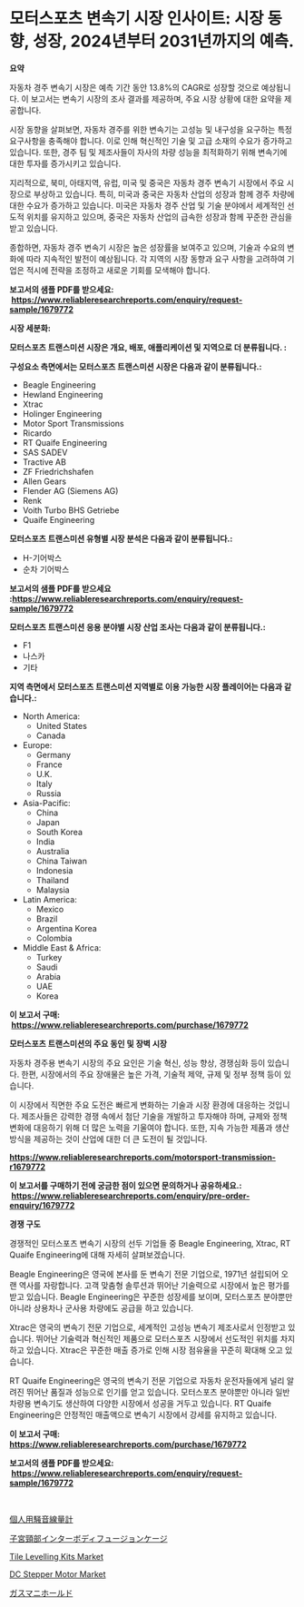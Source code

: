 <p><h1>모터스포츠 변속기 시장 인사이트: 시장 동향, 성장, 2024년부터 2031년까지의 예측.</h1></p><p><strong>요약</strong></p>
<p><p>자동차 경주 변속기 시장은 예측 기간 동안 13.8%의 CAGR로 성장할 것으로 예상됩니다. 이 보고서는 변속기 시장의 조사 결과를 제공하며, 주요 시장 상황에 대한 요약을 제공합니다. </p><p>시장 동향을 살펴보면, 자동차 경주를 위한 변속기는 고성능 및 내구성을 요구하는 특정 요구사항을 충족해야 합니다. 이로 인해 혁신적인 기술 및 고급 소재의 수요가 증가하고 있습니다. 또한, 경주 팀 및 제조사들이 자사의 차량 성능을 최적화하기 위해 변속기에 대한 투자를 증가시키고 있습니다.</p><p>지리적으로, 북미, 아태지역, 유럽, 미국 및 중국은 자동차 경주 변속기 시장에서 주요 시장으로 부상하고 있습니다. 특히, 미국과 중국은 자동차 산업의 성장과 함께 경주 차량에 대한 수요가 증가하고 있습니다. 미국은 자동차 경주 산업 및 기술 분야에서 세계적인 선도적 위치를 유지하고 있으며, 중국은 자동차 산업의 급속한 성장과 함께 꾸준한 관심을 받고 있습니다.</p><p>종합하면, 자동차 경주 변속기 시장은 높은 성장률을 보여주고 있으며, 기술과 수요의 변화에 따라 지속적인 발전이 예상됩니다. 각 지역의 시장 동향과 요구 사항을 고려하여 기업은 적시에 전략을 조정하고 새로운 기회를 모색해야 합니다.</p></p>
<p><strong>보고서의 샘플 PDF를 받으세요: &nbsp;<a href="https://www.reliableresearchreports.com/enquiry/request-sample/1679772">https://www.reliableresearchreports.com/enquiry/request-sample/1679772</a></strong></p>
<p><strong>시장 세분화:</strong></p>
<p><strong> 모터스포츠 트랜스미션 시장은 개요, 배포, 애플리케이션 및 지역으로 더 분류됩니다. :</strong></p>
<p><strong>구성요소 측면에서는 모터스포츠 트랜스미션 시장은 다음과 같이 분류됩니다.:</strong></p>
<p><ul><li>Beagle Engineering</li><li>Hewland Engineering</li><li>Xtrac</li><li>Holinger Engineering</li><li>Motor Sport Transmissions</li><li>Ricardo</li><li>RT Quaife Engineering</li><li>SAS SADEV</li><li>Tractive AB</li><li>ZF Friedrichshafen</li><li>Allen Gears</li><li>Flender AG (Siemens AG)</li><li>Renk</li><li>Voith Turbo BHS Getriebe</li><li>Quaife Engineering</li></ul></p>
<p><strong> 모터스포츠 트랜스미션 유형별 시장 분석은 다음과 같이 분류됩니다.:</strong></p>
<p><ul><li>H-기어박스</li><li>순차 기어박스</li></ul></p>
<p><strong>보고서의 샘플 PDF를 받으세요 :<a href="https://www.reliableresearchreports.com/enquiry/request-sample/1679772">https://www.reliableresearchreports.com/enquiry/request-sample/1679772</a></strong></p>
<p><strong> 모터스포츠 트랜스미션 응용 분야별 시장 산업 조사는 다음과 같이 분류됩니다.:</strong></p>
<p><ul><li>F1</li><li>나스카</li><li>기타</li></ul></p>
<p><strong>지역 측면에서 모터스포츠 트랜스미션 지역별로 이용 가능한 시장 플레이어는 다음과 같습니다.:</strong></p>
<p><ul>
    <li>
        North America:
        <ul>
            <li>United States</li>
            <li>Canada</li>
        </ul>
    </li>
    <li>
        Europe:
        <ul>
            <li>Germany</li>
            <li>France</li>
            <li>U.K.</li>
            <li>Italy</li>
            <li>Russia</li>
        </ul>
    </li>
    <li>
        Asia-Pacific:
        <ul>
            <li>China</li>
            <li>Japan</li>
            <li>South Korea</li>
            <li>India</li>
            <li>Australia</li>
            <li>China Taiwan</li>
            <li>Indonesia</li>
            <li>Thailand</li>
            <li>Malaysia</li>
        </ul>
    </li>
    <li>
        Latin America:
        <ul>
            <li>Mexico</li>
            <li>Brazil</li>
            <li>Argentina Korea</li>
            <li>Colombia</li>
        </ul>
    </li>
    <li>
        Middle East & Africa:
        <ul>
            <li>Turkey</li>
            <li>Saudi</li>
            <li>Arabia</li>
            <li>UAE</li>
            <li>Korea</li>
        </ul>
    </li>
    </ul></p>
<p><strong>이 보고서 구매: &nbsp;<a href="https://www.reliableresearchreports.com/purchase/1679772">https://www.reliableresearchreports.com/purchase/1679772</a></strong></p>
<p><strong>모터스포츠 트랜스미션의 주요 동인 및 장벽 시장</strong></p>
<p><p>자동차 경주용 변속기 시장의 주요 요인은 기술 혁신, 성능 향상, 경쟁심화 등이 있습니다. 한편, 시장에서의 주요 장애물은 높은 가격, 기술적 제약, 규제 및 정부 정책 등이 있습니다.</p><p>이 시장에서 직면한 주요 도전은 빠르게 변화하는 기술과 시장 환경에 대응하는 것입니다. 제조사들은 강력한 경쟁 속에서 첨단 기술을 개발하고 투자해야 하며, 규제와 정책 변화에 대응하기 위해 더 많은 노력을 기울여야 합니다. 또한, 지속 가능한 제품과 생산 방식을 제공하는 것이 산업에 대한 더 큰 도전이 될 것입니다.</p></p>
<p><strong><a href="https://www.reliableresearchreports.com/motorsport-transmission-r1679772">https://www.reliableresearchreports.com/motorsport-transmission-r1679772</a></strong></p>
<p><strong>이 보고서를 구매하기 전에 궁금한 점이 있으면 문의하거나 공유하세요.: &nbsp;<a href="https://www.reliableresearchreports.com/enquiry/pre-order-enquiry/1679772">https://www.reliableresearchreports.com/enquiry/pre-order-enquiry/1679772</a></strong></p>
<p><strong>경쟁 구도</strong></p>
<p><p>경쟁적인 모터스포츠 변속기 시장의 선두 기업들 중 Beagle Engineering, Xtrac, RT Quaife Engineering에 대해 자세히 살펴보겠습니다.</p><p>Beagle Engineering은 영국에 본사를 둔 변속기 전문 기업으로, 1971년 설립되어 오랜 역사를 자랑합니다. 고객 맞춤형 솔루션과 뛰어난 기술력으로 시장에서 높은 평가를 받고 있습니다. Beagle Engineering은 꾸준한 성장세를 보이며, 모터스포츠 분야뿐만 아니라 상용차나 군사용 차량에도 공급을 하고 있습니다.</p><p>Xtrac은 영국의 변속기 전문 기업으로, 세계적인 고성능 변속기 제조사로서 인정받고 있습니다. 뛰어난 기술력과 혁신적인 제품으로 모터스포츠 시장에서 선도적인 위치를 차지하고 있습니다. Xtrac은 꾸준한 매출 증가로 인해 시장 점유율을 꾸준히 확대해 오고 있습니다.</p><p>RT Quaife Engineering은 영국의 변속기 전문 기업으로 자동차 운전자들에게 널리 알려진 뛰어난 품질과 성능으로 인기를 얻고 있습니다. 모터스포츠 분야뿐만 아니라 일반 차량용 변속기도 생산하여 다양한 시장에서 성공을 거두고 있습니다. RT Quaife Engineering은 안정적인 매출액으로 변속기 시장에서 강세를 유지하고 있습니다.</p></p>
<p><strong>이 보고서 구매: &nbsp; <a href="https://www.reliableresearchreports.com/purchase/1679772">https://www.reliableresearchreports.com/purchase/1679772</a></strong></p>
<p><strong>보고서의 샘플 PDF를 받으세요: &nbsp;<a href="https://www.reliableresearchreports.com/enquiry/request-sample/1679772">https://www.reliableresearchreports.com/enquiry/request-sample/1679772</a></strong><strong></strong></p>
<p>&nbsp;</p>
<p><p><a href="https://github.com/hilmi-2a/Market-Research-Report-List-1/blob/main/931568121795.md">個人用騒音線量計</a></p><p><a href="https://medium.com/@eleanorardy655/%E9%A0%B8%E6%A4%8E%E9%96%93%E8%9E%8D%E5%90%88%E3%82%B1%E3%83%BC%E3%82%B8%E5%B8%82%E5%A0%B4%E3%81%AE%E5%88%86%E6%9E%90-%E3%82%B0%E3%83%AD%E3%83%BC%E3%83%90%E3%83%AB%E7%94%A3%E6%A5%AD%E3%81%AE%E8%A6%8B%E9%80%9A%E3%81%97%E3%81%A8%E4%BA%88%E6%B8%AC-2024%E5%B9%B4%E3%81%8B%E3%82%892031%E5%B9%B4-aca27f324ae6">子宮頸部インターボディフュージョンケージ</a></p><p><a href="https://view.publitas.com/reportprime-1/tile-levelling-kits-market-size-market-share-and-global-market-analysis-report-2024-2031/">Tile Levelling Kits Market</a></p><p><a href="https://github.com/castoriffic/Market-Research-Report-List-4/blob/main/dc-stepper-motor-market.md">DC Stepper Motor Market</a></p><p><a href="https://github.com/jkjreqjscoxx7/Market-Research-Report-List-1/blob/main/818223421794.md">ガスマニホールド</a></p></p>